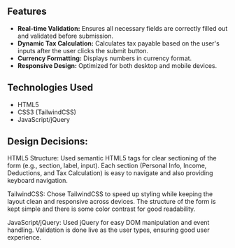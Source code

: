 ## Features

- **Real-time Validation:** Ensures all necessary fields are correctly filled out and validated before submission.
- **Dynamic Tax Calculation:** Calculates tax payable based on the user's inputs after the user clicks the submit button.
- **Currency Formatting:** Displays numbers in currency format.
- **Responsive Design:** Optimized for both desktop and mobile devices.

## Technologies Used

- HTML5
- CSS3 (TailwindCSS)
- JavaScript/jQuery

## Design Decisions:

HTML5 Structure: Used semantic HTML5 tags for clear sectioning of the form (e.g., section, label, input). Each section (Personal Info, Income, Deductions, and Tax Calculation) is easy to navigate and also providing keyboard navigation.

TailwindCSS: Chose TailwindCSS to speed up styling while keeping the layout clean and responsive across devices. The structure of the form is kept simple and there is some color contrast for good readability.

JavaScript/jQuery: Used jQuery for easy DOM manipulation and event handling. Validation is done live as the user types, ensuring good user experience.
